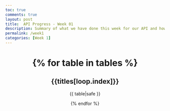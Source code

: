 ```yaml
---
toc: true
comments: true
layout: post
title:  API Progress - Week 01
description: Summary of what we have done this week for our API and how we plan to progress with our API.
permalink: /week1
categories: [Week 1]
---
```


<!DOCTYPE html> 

<html lang="en"> 

  <head> 

  <title> Table </title>               

  </head> 

 <body> 

<div align="center"> 

 <table> 

 <h1> 

 <!--Displaying the converted table-->

  {% for table in tables %} 

 <h2>{{titles[loop.index]}}</h2>                             

 {{ table|safe }} 

 {% endfor %}      

 </h1>  

 </table> 

 </div> 

 </body> 

</html>